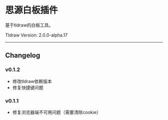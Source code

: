 # 思源白板插件

基于tldraw的白板工具。

Tldraw Version: 2.0.0-alpha.17

---
## Changelog

### v0.1.2
+ 修改tldraw依赖版本
+ 修复快捷键问题

### v0.1.1
+ 修复浏览器端不可用问题（需要清除cookie）
